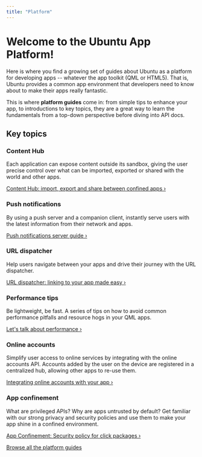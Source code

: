 ```yaml
---
title: "Platform"
---
```



# Welcome to the Ubuntu App Platform!

Here is where you find a growing set of guides about Ubuntu as a platform for
developing apps -- whatever the app toolkit (QML or HTML5). That is, Ubuntu
provides a common app environment that developers need to know about to make
their apps really fantastic.

This is where **platform guides** come in: from simple tips to enhance your
app, to introductions to key topics, they are a great way to learn the
fundamentals from a top-down perspective before diving into API docs.

## Key topics

### Content Hub

Each application can expose content outside its sandbox, giving the user
precise control over what can be imported, exported or shared with the world
and other apps.

[Content Hub: import, export and share between confined apps&nbsp;&rsaquo;](guides/content-hub-guide.html)

### Push notifications

By using a push server and a companion client, instantly serve users with the
latest information from their network and apps.

[Push notifications server guide&nbsp;&rsaquo;](guides/push-notifications-server-guide.html)

### URL dispatcher

Help users navigate between your apps and drive their journey with the URL
dispatcher.

[URL dispatcher: linking to your app made easy&nbsp;&rsaquo;](guides/url-dispatcher-guide.html)

### Performance tips

Be lightweight, be fast. A series of tips on how to avoid common performance
pitfalls and resource hogs in your QML apps.

[Let's talk about performance&nbsp;&rsaquo;](guides/lets-talk-about-performance.html)

### Online accounts

Simplify user access to online services by integrating with the online
accounts API. Accounts added by the user on the device are registered in a
centralized hub, allowing other apps to re-use them.

[Integrating online accounts with your app&nbsp;&rsaquo;](guides/online-accounts-developer-guide.html)

### App confinement

What are privileged APIs? Why are apps untrusted by default? Get familiar with
our strong privacy and security policies and use them to make your app shine
in a confined environment.

[App Confinement: Security policy for click packages&nbsp;&rsaquo;](guides/app-confinement.html)

[Browse all the platform guides](guides/index.html)
